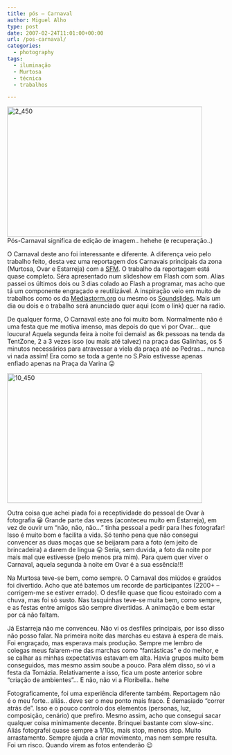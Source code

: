 ```yaml
---
title: pós – Carnaval
author: Miguel Alho
type: post
date: 2007-02-24T11:01:00+00:00
url: /pos-carnaval/
categories:
  - photography
tags:
  - iluminação
  - Murtosa
  - técnica
  - trabalhos

---
```

[<img src="http://farm1.static.flickr.com/182/400599069_cf5eba50c1.jpg" width="450" height="300" alt="2_450" />][1]  
Pós-Carnaval significa de edição de imagem.. hehehe (e recuperação..)

O Carnaval deste ano foi interessante e diferente. A diferença veio pelo trabalho feito, desta vez uma reportagem dos Carnavais principais da zona (Murtosa, Ovar e Estarreja) com a <a href="http://www.radiosfm.net" target="_blank">SFM</a>. O trabalho da reportagem está quase completo. Séra apresentado num slideshow em Flash com som. Alias passei os últimos dois ou 3 dias colado ao Flash a programar, mas acho que tá um componente engraçado e reutilizável. A inspiração veio em muito de trabalhos como os da <a href="http://www.mediaStorm.org" target="_blank">Mediastorm.org</a> ou mesmo os <a href="http://www.robgalbraith.com/bins/multi_page.asp?cid=7-7899-8616" target="_blank">Soundslides</a>. Mais um dia ou dois e o trabalho será anunciado quer aqui (com o link) quer na radio.

De qualquer forma, O Carnaval este ano foi muito bom. Normalmente não é uma festa que me motiva imenso, mas depois do que vi por Ovar&#8230; que loucura! Aquela segunda feira à noite foi demais! as 6k pessoas na tenda da TentZone, 2 a 3 vezes isso (ou mais até talvez) na praça das Galinhas, os 5 minutos necessários para atravessar a viela da praça até ao Pedras&#8230; nunca vi nada assim! Era como se toda a gente no S.Paio estivesse apenas enfiado apenas na Praça da Varina 😛 

[<img src="http://farm1.static.flickr.com/137/400599071_af3bd8dfdc.jpg" width="450" height="299" alt="10_450" />][2]

Outra coisa que achei piada foi a receptividade do pessoal de Ovar à fotografia 😀 Grande parte das vezes (aconteceu muito em Estarreja), em vez de ouvir um &#8220;não, não, não&#8230;&#8221; tinha pessoal a pedir para lhes fotografar! Isso é muito bom e facilita a vida. Só tenho pena que não consegui convencer as duas moças que se beijaram para a foto (em jeito de brincadeira) a darem de língua 😛 Seria, sem duvida, a foto da noite por mais mal que estivesse (pelo menos pra mim). Para quem quer viver o Carnaval, aquela segunda à noite em Ovar é a sua essência!!!

Na Murtosa teve-se bem, como sempre. O Carnaval dos miúdos e graúdos foi divertido. Acho que até batemos um recorde de participantes (2200+ &#8211; corrigem-me se estiver errado). O desfile quase que ficou estoirado com a chuva, mas foi só susto. Nas tasquinhas teve-se muita bem, como sempre, e as festas entre amigos são sempre divertidas. A animação e bem estar por cá não faltam.

Já Estarreja não me convenceu. Não vi os desfiles principais, por isso disso não posso falar. Na primeira noite das marchas eu estava à espera de mais. Foi engraçado, mas esperava mais produção. Sempre me lembro de colegas meus falarem-me das marchas como &#8220;fantásticas&#8221; e do melhor, e se calhar as minhas expectativas estavam em alta. Havia grupos muito bem conseguidos, mas mesmo assim soube a pouco. Para além disso, só vi a festa da Tomázia. Relativamente a isso, fica um poste anterior sobre &#8220;criação de ambientes&#8221;&#8230; E não, não vi a Floribella.. hehe

Fotograficamente, foi uma experiência diferente também. Reportagem não é o meu forte.. aliás.. deve ser o meu ponto mais fraco. É demasiado &#8220;correr atrás de&#8221;. Isso e o pouco controlo dos elementos (personas, luz, composição, cenário) que prefiro. Mesmo assim, acho que consegui sacar qualquer coisa minimamente decente. Brinquei bastante com slow-sinc. Aliás fotografei quase sempre a 1/10s, mais stop, menos stop. Muito arrastamento. Sempre ajuda a criar movimento, mas nem sempre resulta. Foi um risco. Quando virem as fotos entenderão 😉

 [1]: http://www.flickr.com/photos/mytymyky/400599069/ "Photo Sharing"
 [2]: http://www.flickr.com/photos/mytymyky/400599071/ "Photo Sharing"